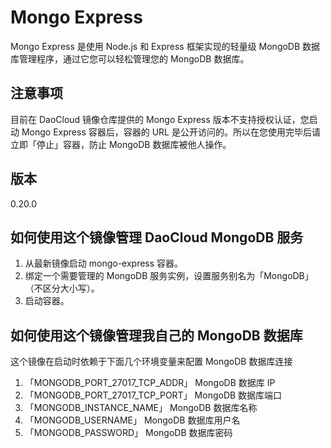 # Mongo Express

Mongo Express 是使用 Node.js 和 Express 框架实现的轻量级 MongoDB 数据库管理程序，通过它您可以轻松管理您的 MongoDB 数据库。

## 注意事项

目前在 DaoCloud 镜像仓库提供的 Mongo Express 版本不支持授权认证，您启动 Mongo Express 容器后，容器的 URL 是公开访问的。所以在您使用完毕后请立即「停止」容器，防止 MongoDB 数据库被他人操作。

## 版本

0.20.0

## 如何使用这个镜像管理 DaoCloud MongoDB 服务

1. 从最新镜像启动 mongo-express 容器。
2. 绑定一个需要管理的 MongoDB 服务实例，设置服务别名为「MongoDB」（不区分大小写）。
3. 启动容器。

## 如何使用这个镜像管理我自己的 MongoDB 数据库

这个镜像在启动时依赖于下面几个环境变量来配置 MongoDB 数据库连接

1. 「MONGODB_PORT_27017_TCP_ADDR」  MongoDB 数据库 IP
2. 「MONGODB_PORT_27017_TCP_PORT」  MongoDB 数据库端口
3. 「MONGODB_INSTANCE_NAME」  MongoDB 数据库名称
4. 「MONGODB_USERNAME」  MongoDB 数据库用户名
3. 「MONGODB_PASSWORD」  MongoDB 数据库密码
